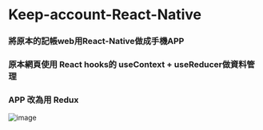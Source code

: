# Keep-account-React-Native
### 將原本的記帳web用React-Native做成手機APP
### 原本網頁使用 React hooks的 useContext + useReducer做資料管理
### APP 改為用 Redux

![image](https://github.com/ThomasLeiHsu/Keep-account-React-Native/blob/master/screenShot/screenGIF.gif)
